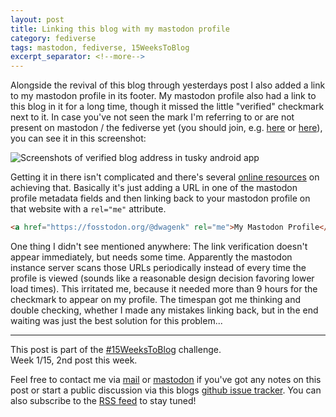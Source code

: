 ```yaml
---
layout: post
title: Linking this blog with my mastodon profile
category: fediverse
tags: mastodon, fediverse, 15WeeksToBlog
excerpt_separator: <!--more-->
---
```


Alongside the revival of this blog through yesterdays post I also added a link
to my mastodon profile in its footer. My mastodon profile also had a link to
this blog in it for a long time, though it missed the little "verified"
checkmark next to it. In case you've not seen the mark I'm referring to or are
not present on mastodon / the fediverse yet (you should join, e.g.
[here](https://fosstodon.org) or [here](https://social.tchncs.de)), you can see
it in this screenshot: 

![Screenshots of verified blog address in tusky android
app](/assets/2020-04-30-linking-mastodon-verified-screenshot.png)

Getting it in there isn't complicated and there's several [online
resources](https://docs.joinmastodon.org/user/profile/) on achieving that.
Basically it's just adding a URL in one of the mastodon profile metadata fields
and then linking back to your mastodon profile on that website with a
`rel="me"` attribute.

```html
<a href="https://fosstodon.org/@dwagenk" rel="me">My Mastodon Profile</a>
```

One thing I didn't see mentioned anywhere: The link verification doesn't appear
immediately, but needs some time. Apparently the mastodon instance server scans
those URLs periodically instead of every time the profile is viewed (sounds
like a reasonable design decision favoring lower load times). This irritated
me, because it needed more than 9 hours for the checkmark to appear on my
profile. The timespan got me thinking and double checking, whether I made any
mistakes linking back, but in the end waiting was just the best solution for
this problem...

<!--more-->
----

This post is part of the
[#15WeeksToBlog](https://fosstodon.org/web/timelines/tag/15WeeksToBlog)
challenge.<br/> Week 1/15, 2nd post this week.

Feel free to contact me via [mail](mailto:dwagenk@mailbox.org) or
[mastodon](https://fosstodon.org/@dwagenk) if you've got any notes on this post
or start a public discussion via this blogs [github issue
tracker](https://github.com/dwagenk/blog.dwagenk.com/issues). You can also
subscribe to the [RSS feed](/feed.xml) to stay tuned! 

